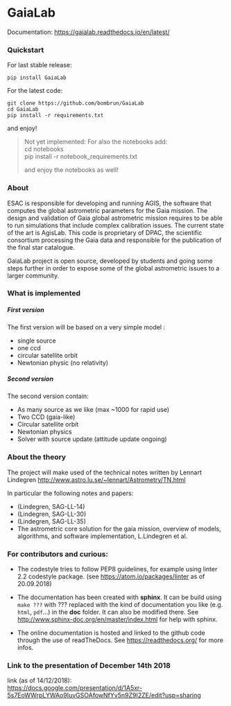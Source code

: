 # GaiaLab

Documentation: https://gaialab.readthedocs.io/en/latest/


### Quickstart

For last stable release:
```
pip install GaiaLab
```

For the latest code:
```
git clone https://github.com/bombrun/GaiaLab
cd GaiaLab
pip install -r requirements.txt
```

and enjoy!

> Not yet implemented:
> For also the notebooks add:  
> cd notebooks  
> pip install -r notebook_requirements.txt  
>   
> and enjoy the notebooks as well!

### About

ESAC is responsible for developing and running AGIS, the software that computes the global astrometric parameters for the Gaia mission.
The design and validation of Gaia global astrometric mission requires to be able to run simulations that include complex calibration issues.
The current state of the art is AgisLab. This code is proprietary of DPAC, the scientific consortium processing the Gaia data
and responsible for the publication of the final star catalogue.

GaiaLab project is open source, developed by students and going some steps further in order to expose some of the global astrometric issues to a larger community.


### What is implemented

##### First version
The first version will be based on a very simple model :
* single source
* one ccd
* circular satellite orbit
* Newtonian physic (no relativity)

##### Second version
The second version contain:
* As many source as we like (max ~1000 for rapid use)
* Two CCD (gaia-like)
* Circular satellite orbit
* Newtonian physics
* Solver with source update (attitude update ongoing)


### About the theory

The project will make used of the technical notes written by Lennart Lindegren http://www.astro.lu.se/~lennart/Astrometry/TN.html

In particular the following notes and papers:
- (Lindegren, SAG-LL-14)
- (Lindegren, SAG-LL-30)
- (Lindegren, SAG-LL-35)
- The astrometric core solution for the gaia mission, overview of models, algorithms,
and software implementation, L.Lindegren et al.


### For contributors and curious:

* The codestyle tries to follow PEP8 guidelines, for example using linter 2.2 codestyle package. (see https://atom.io/packages/linter as of 20.09.2018)

* The documentation has been created with **sphinx**. It can be build using ```make ???``` with ??? replaced with the kind of documentation you like (e.g. ```html```, ```pdf```...) in the **doc** folder. It can also be modified there. See http://www.sphinx-doc.org/en/master/index.html for help with sphinx.

* The online documentation is hosted and linked to the github code through the use of readTheDocs. See https://readthedocs.org/ for more infos.


### Link to the presentation of December 14th 2018

link (as of 14/12/2018):  
 https://docs.google.com/presentation/d/1A5xr-5s7EoWWrpLYWAo9IuvGSOAfowNfYv5n9Z9I2ZE/edit?usp=sharing
